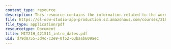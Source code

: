 ```yaml
---
content_type: resource
description: This resource contains the information related to the words and dates.
file: https://ol-ocw-studio-app-production.s3.amazonaws.com/courses/21h-421-introduction-to-environmental-history-spring-2011/d79d87553d4cc3e90f5263baab609aec_MIT21H_421S11_intro_dates.pdf
file_type: application/pdf
resourcetype: Document
title: MIT21H_421S11_intro_dates.pdf
uid: d79d8755-3d4c-c3e9-0f52-63baab609aec
---
```

